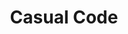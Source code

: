 ---
title: "Casual Code"
layout: category
permalink: /casual-code/
author_profile: true
taxonomy: casual-code
---